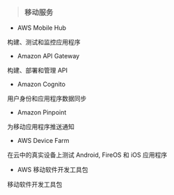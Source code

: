 > ### **移动服务**

* AWS Mobile Hub
  
 构建、测试和监控应用程序
  
* Amazon API Gateway
  
 构建、部署和管理 API
  
* Amazon Cognito 
 
 用户身份和应用程序数据同步
  
* Amazon Pinpoint
  
 为移动应用程序推送通知
  
* AWS Device Farm
  
 在云中的真实设备上测试 Android, FireOS 和 iOS 应用程序
  
* AWS 移动软件开发工具包
  
 移动软件开发工具包
